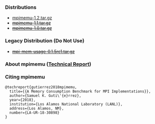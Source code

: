 ### Distributions
- [mpimemu-1.2.tar.gz](dists/mpimemu-1.2.tar.gz)
- [~~mpimemu-1.1.tar.gz~~](dists/mpimemu-1.1.tar.gz)
- [~~mpimemu-1.0.tar.gz~~](dists/mpimemu-1.0.tar.gz)

### Legacy Distribution (Do Not Use)
- [~~mpi-mem-usage-0.1.5rc1.tar.gz~~](dists/mpi-mem-usage-0.1.5rc1.tar.gz)

### About mpimemu ([Technical Report](reports/mpimemu-report-20181114.pdf))

### Citing mpimemu
```
@techreport{gutierrez2018mpimemu,
  title={{A Memory Consumption Benchmark for MPI Implementations}},
  author={Samuel K. Guti\'{e}rrez},
  year={2018},
  institution={Los Alamos National Laboratory (LANL)},
  address={Los Alamos, NM},
  number={LA-UR-18-30898}
}
```
